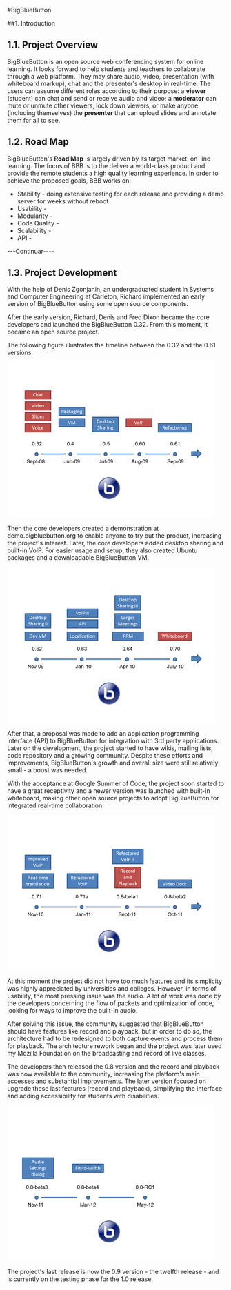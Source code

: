 #BigBlueButton

##1. Introduction

## 1.1. Project Overview
BigBlueButton is an open source web conferencing system for online learning.
It looks forward to help students and teachers to collaborate through a web platform. They may share audio, video, presentation (with whiteboard markup), chat and the presenter's desktop in real-time. The users can assume different roles according to their purpose: a **viewer** (student) can chat and send or receive audio and video; a **moderator** can mute or unmute other viewers, lock down viewers, or make anyone (including themselves) the **presenter** that can upload slides and annotate them for all to see.

## 1.2. Road Map
BigBlueButton's **Road Map** is largely driven by its target market: on-line learning. The focus of BBB is to the deliver a world-class product and provide the remote students a high quality learning experience. In order to achieve the proposed goals, BBB works on:
  * Stability - doing extensive testing for each release and providing a demo server for weeks without reboot
  * Usability - 
  * Modularity - 
  * Code Quality - 
  * Scalability - 
  * API - 

---Continuar----

## 1.3. Project Development

With the help of Denis Zgonjanin, an undergraduated student in Systems and Computer Engineering at Carleton, Richard implemented an early version of BigBlueButton using some open source components. 

After the early version, Richard, Denis and Fred Dixon became the core developers and launched the BigBlueButton 0.32. From this moment, it became an open source project.

The following figure illustrates the timeline between the 0.32 and the 0.61 versions.

![Timeline between 0.32 and 0.61 versions](images/time1.png)

Then the core developers created a demonstration at demo.bigbluebutton.org to enable anyone to try out the product, increasing the project's interest. Later, the core developers added desktop sharing and built-in VoIP. For easier usage and setup, they also created Ubuntu packages and a downloadable BigBlueButton VM.

![Timeline between 0.62 and 0.70 versions](images/time2.png)

After that, a proposal was made to add an application programming interface (API) to BigBlueButton for integration with 3rd party applications. Later on the development, the project started to have wikis, mailing lists, code repository and a growing community. Despite these efforts and improvements, BigBlueButton's growth and overall size were still relatively small - a boost was needed.

With the acceptance at Google Summer of Code, the project soon started to have a great receptivity and a newer version was launched with built-in whiteboard, making other open source projects to adopt BigBlueButton for integrated real-time collaboration.

![Timeline between 0.71 and beta-2 versions](images/time3.png)

At this moment the project did not have too much features and its simplicity was highly appreciated by universities and colleges. However, in terms of usability, the most pressing issue was the audio. A lot of work was done by the developers concerning the flow of packets and optimization of code, looking for ways to improve the built-in audio.

After solving this issue, the community suggested that BigBlueButton should have features like record and playback, but in order to do so, the architecture had to be redesigned to both capture events and process them for playback. The architecture rework began and the project was later used my Mozilla Foundation on the broadcasting and record of live classes.

The developers then released the 0.8 version and the record and playback was now available to the community, increasing the platform's main accesses and substantial improvements. The later version focused on upgrade these last features (record and playback), simplifying the interface and adding accessibility for students with disabilities.

![Timeline between beta-3 and RC1 versions](images/time4.png)

The project's last release is now the 0.9 version - the twelfth release - and is currently on the testing phase for the 1.0 release.
